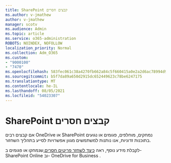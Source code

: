 ```yaml
---
title: SharePoint קבצים חסרים
ms.author: v-jmathew
author: v-jmathew
manager: scotv
ms.audience: Admin
ms.topic: article
ms.service: o365-administration
ROBOTS: NOINDEX, NOFOLLOW
localization_priority: Normal
ms.collection: Adm_O365
ms.custom:
- "9000100"
- "7470"
ms.openlocfilehash: 583fec061c38a4270fb662a84c5f660415a0e2a2d6ac78994d9cb8d8b6b3d8b8
ms.sourcegitcommit: b5f7da89a650d2915dc652449623c78be6247175
ms.translationtype: MT
ms.contentlocale: he-IL
ms.lasthandoff: 08/05/2021
ms.locfileid: "54023307"
---
```

# <a name="sharepoint-files-are-missing"></a>SharePoint קבצים חסרים

אם קבצים רבים OneDrive או SharePoint נמחקים, מוחלפים, פגומים או נגועים בתוכנות זדוניות, אנו נותנות למשתמשים מגוון אפשרויות לסייע בתהליך השחזור.

לקבלת מידע נוסף, ראה [כיצד לשחזר פריטים חסרים,](https://go.microsoft.com/fwlink/?linkid=2110774)שנמחקו או פגומים ב- SharePoint Online וב- OneDrive for Business .
